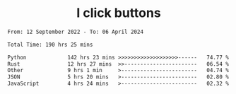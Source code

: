 <h1 align="center">
I click buttons
</h1>

<!--START_SECTION:waka-->

```txt
From: 12 September 2022 - To: 06 April 2024

Total Time: 190 hrs 25 mins

Python             142 hrs 23 mins >>>>>>>>>>>>>>>>>>>------   74.77 %
Rust               12 hrs 27 mins  >>-----------------------   06.54 %
Other              9 hrs 1 min     >------------------------   04.74 %
JSON               5 hrs 20 mins   >------------------------   02.80 %
JavaScript         4 hrs 24 mins   >------------------------   02.32 %
```

<!--END_SECTION:waka-->
